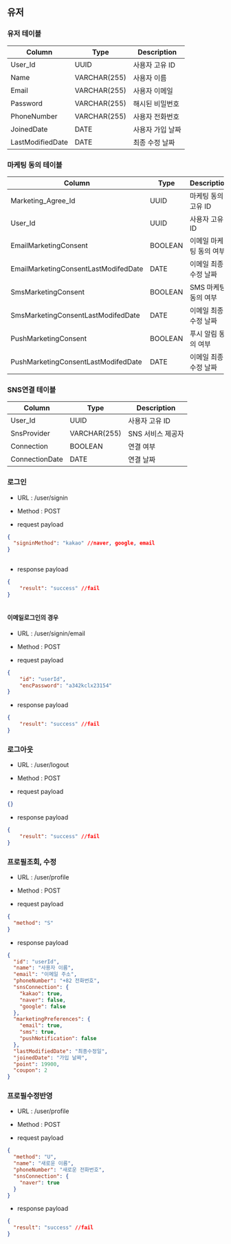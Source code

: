 ## 유저

### 유저 테이블
|Column|Type|Description|
|------|------|------------|
|User_Id|UUID|사용자 고유 ID|
|Name|VARCHAR(255)|사용자 이름|
|Email|VARCHAR(255)|사용자 이메일|
|Password|VARCHAR(255)|해시된 비밀번호
|PhoneNumber|VARCHAR(255)|사용자 전화번호
|JoinedDate|DATE|사용자 가입 날짜
|LastModifiedDate|DATE|최종 수정 날짜

### 마케팅 동의 테이블
|Column|Type|Description|
|------|------|------------|
|Marketing_Agree_Id|UUID|마케팅 동의 고유 ID|
|User_Id|UUID|사용자 고유 ID|
|EmailMarketingConsent|BOOLEAN|이메일 마케팅 동의 여부
|EmailMarketingConsentLastModifedDate|DATE|이메일 최종 수정 날짜
|SmsMarketingConsent|BOOLEAN|SMS 마케팅 동의 여부
|SmsMarketingConsentLastModifedDate|DATE|이메일 최종 수정 날짜
|PushMarketingConsent|BOOLEAN|푸시 알림 동의 여부
|PushMarketingConsentLastModifedDate|DATE|이메일 최종 수정 날짜

### SNS연결 테이블
|Column|Type|Description|
|------|------|------------|
|User_Id|UUID|사용자 고유 ID|
|SnsProvider|VARCHAR(255)|SNS 서비스 제공자|
|Connection|BOOLEAN|연결 여부|
|ConnectionDate|DATE|연결 날짜|

### 로그인
 - URL : /user/signin
 - Method : POST

 - request payload
```json
{
  "signinMethod": "kakao" //naver, google, email
}
    
```

 - response payload
```json
{
    "result": "success" //fail
}
    
```

#### 이메일로그인의 경우
 - URL : /user/signin/email
 - Method : POST

 - request payload
```json
{
    "id": "userId",
    "encPassword": "a342kclx23154"    
}
```

 - response payload
```json
{
    "result": "success" //fail
}
```

### 로그아웃
 - URL : /user/logout
 - Method : POST

 - request payload
```json
{}
```

 - response payload
```json
{
    "result": "success" //fail
}
```

### 프로필조회, 수정
 - URL : /user/profile
 - Method : POST

 - request payload
```json
{
  "method": "S"
}
```

 - response payload
```json
{
  "id": "userId",
  "name": "사용자 이름",
  "email": "이메일 주소",
  "phoneNumber": "+82 전화번호",
  "snsConnection": {
    "kakao": true,
    "naver": false,
    "google": false
  },
  "marketingPreferences": {
    "email": true,
    "sms": true,
    "pushNotification": false
  },
  "lastModifiedDate": "최종수정일",
  "joinedDate": "가입 날짜",
  "point": 19900,
  "coupon": 2
}
```

### 프로필수정반영
 - URL : /user/profile
 - Method : POST

 - request payload
```json
{
  "method": "U",
  "name": "새로운 이름",
  "phoneNumber": "새로운 전화번호",
  "snsConnection": {
    "naver": true
  }
}
```

 - response payload
```json
{
  "result": "success" //fail
}
```